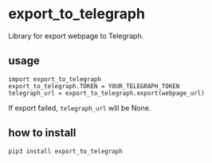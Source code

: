 # export_to_telegraph

Library for export webpage to Telegraph.

## usage

```
import export_to_telegraph
export_to_telegraph.TOKEN = YOUR_TELEGRAPH_TOKEN
telegraph_url = export_to_telegraph.export(webpage_url)
```

If export failed, `telegraph_url` will be None.

## how to install

`pip3 install export_to_telegraph`